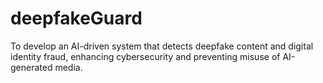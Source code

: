 # deepfakeGuard
To develop an AI-driven system that detects deepfake content and digital identity fraud, enhancing cybersecurity and preventing misuse of AI-generated media.

